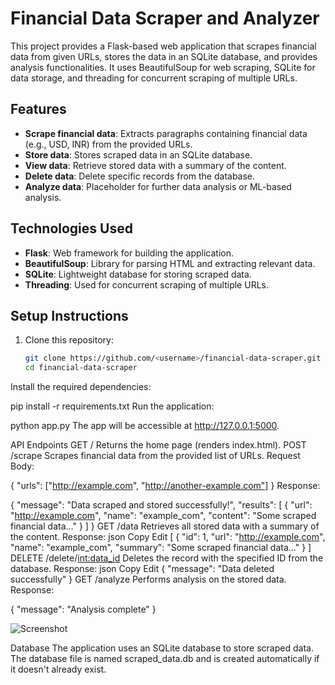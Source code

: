 # Financial Data Scraper and Analyzer

This project provides a Flask-based web application that scrapes financial data from given URLs, stores the data in an SQLite database, and provides analysis functionalities. It uses BeautifulSoup for web scraping, SQLite for data storage, and threading for concurrent scraping of multiple URLs.

## Features
- **Scrape financial data**: Extracts paragraphs containing financial data (e.g., USD, INR) from the provided URLs.
- **Store data**: Stores scraped data in an SQLite database.
- **View data**: Retrieve stored data with a summary of the content.
- **Delete data**: Delete specific records from the database.
- **Analyze data**: Placeholder for further data analysis or ML-based analysis.

## Technologies Used
- **Flask**: Web framework for building the application.
- **BeautifulSoup**: Library for parsing HTML and extracting relevant data.
- **SQLite**: Lightweight database for storing scraped data.
- **Threading**: Used for concurrent scraping of multiple URLs.

## Setup Instructions

1. Clone this repository:
   ```bash
   git clone https://github.com/<username>/financial-data-scraper.git
   cd financial-data-scraper
Install the required dependencies:

pip install -r requirements.txt
Run the application:

python app.py
The app will be accessible at http://127.0.0.1:5000.

API Endpoints
GET /
Returns the home page (renders index.html).
POST /scrape
Scrapes financial data from the provided list of URLs.
Request Body:

{
  "urls": ["http://example.com", "http://another-example.com"]
}
Response:

{
  "message": "Data scraped and stored successfully!",
  "results": [
    {
      "url": "http://example.com",
      "name": "example_com",
      "content": "Some scraped financial data..."
    }
  ]
}
GET /data
Retrieves all stored data with a summary of the content.
Response:
json
Copy
Edit
[
  {
    "id": 1,
    "url": "http://example.com",
    "name": "example_com",
    "summary": "Some scraped financial data..."
  }
]
DELETE /delete/<int:data_id>
Deletes the record with the specified ID from the database.
Response:
json
Copy
Edit
{
  "message": "Data deleted successfully"
}
GET /analyze
Performs analysis on the stored data.
Response:

{
  "message": "Analysis complete"
}

![Screenshot](https://github.com/MUSTAKIMSHAIKH2942/Financial-Data-Scraper-and-Analyzer/blob/main/image/Screenshot%202025-02-17%20165320.png)

Database
The application uses an SQLite database to store scraped data. The database file is named scraped_data.db and is created automatically if it doesn't already exist.
